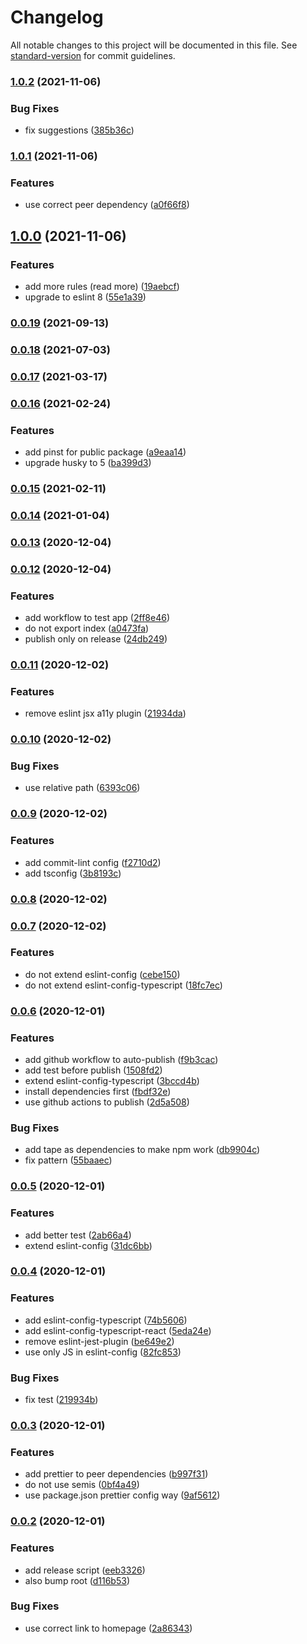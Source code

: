 # Changelog

All notable changes to this project will be documented in this file. See [standard-version](https://github.com/conventional-changelog/standard-version) for commit guidelines.

### [1.0.2](https://github.com/john-d-pelingo/jdp-scripts/compare/v1.0.1...v1.0.2) (2021-11-06)


### Bug Fixes

* fix suggestions ([385b36c](https://github.com/john-d-pelingo/jdp-scripts/commit/385b36c46e67df7ec3d90ee7c8fb049e6ee755e0))

### [1.0.1](https://github.com/john-d-pelingo/jdp-scripts/compare/v1.0.0...v1.0.1) (2021-11-06)


### Features

* use correct peer dependency ([a0f66f8](https://github.com/john-d-pelingo/jdp-scripts/commit/a0f66f8324a90f5f54f8dd74e6c332c28ac013f8))

## [1.0.0](https://github.com/john-d-pelingo/jdp-scripts/compare/v0.0.19...v1.0.0) (2021-11-06)


### Features

* add more rules (read more) ([19aebcf](https://github.com/john-d-pelingo/jdp-scripts/commit/19aebcfeb8a2a3deb7e58bbe4458f1a8a231f729))
* upgrade to eslint 8 ([55e1a39](https://github.com/john-d-pelingo/jdp-scripts/commit/55e1a39319df4d8e292ee7f14df76aecab9b746e))

### [0.0.19](https://github.com/john-d-pelingo/jdp-scripts/compare/v0.0.18...v0.0.19) (2021-09-13)

### [0.0.18](https://github.com/john-d-pelingo/jdp-scripts/compare/v0.0.17...v0.0.18) (2021-07-03)

### [0.0.17](https://github.com/john-d-pelingo/jdp-scripts/compare/v0.0.16...v0.0.17) (2021-03-17)

### [0.0.16](https://github.com/john-d-pelingo/jdp-scripts/compare/v0.0.15...v0.0.16) (2021-02-24)


### Features

* add pinst for public package ([a9eaa14](https://github.com/john-d-pelingo/jdp-scripts/commit/a9eaa14111ede1a48508c6a5712b20a9906cb501))
* upgrade husky to 5 ([ba399d3](https://github.com/john-d-pelingo/jdp-scripts/commit/ba399d35e6b8b49e54e9b901fdc314c7e22a0108))

### [0.0.15](https://github.com/john-d-pelingo/jdp-scripts/compare/v0.0.14...v0.0.15) (2021-02-11)

### [0.0.14](https://github.com/john-d-pelingo/jdp-scripts/compare/v0.0.13...v0.0.14) (2021-01-04)

### [0.0.13](https://github.com/john-d-pelingo/jdp-scripts/compare/v0.0.12...v0.0.13) (2020-12-04)

### [0.0.12](https://github.com/john-d-pelingo/jdp-scripts/compare/v0.0.11...v0.0.12) (2020-12-04)


### Features

* add workflow to test app ([2ff8e46](https://github.com/john-d-pelingo/jdp-scripts/commit/2ff8e46622383237b099746ac2c23060ba5d03b7))
* do not export index ([a0473fa](https://github.com/john-d-pelingo/jdp-scripts/commit/a0473fa3a83e14727c3e61d351d6e6925b04dc9f))
* publish only on release ([24db249](https://github.com/john-d-pelingo/jdp-scripts/commit/24db2493d4869a8bb3fec8082561c749d02cd973))

### [0.0.11](https://github.com/john-d-pelingo/jdp-scripts/compare/v0.0.10...v0.0.11) (2020-12-02)


### Features

* remove eslint jsx a11y plugin ([21934da](https://github.com/john-d-pelingo/jdp-scripts/commit/21934dafa320bbebbd82e44a542b2dab3a4cbd2f))

### [0.0.10](https://github.com/john-d-pelingo/jdp-scripts/compare/v0.0.9...v0.0.10) (2020-12-02)


### Bug Fixes

* use relative path ([6393c06](https://github.com/john-d-pelingo/jdp-scripts/commit/6393c06776991fa69cbed679c1f06c47191983f4))

### [0.0.9](https://github.com/john-d-pelingo/jdp-scripts/compare/v0.0.8...v0.0.9) (2020-12-02)


### Features

* add commit-lint config ([f2710d2](https://github.com/john-d-pelingo/jdp-scripts/commit/f2710d2ffdfd819be6bb2c32dbcfd578bfd8aa64))
* add tsconfig ([3b8193c](https://github.com/john-d-pelingo/jdp-scripts/commit/3b8193ceaa2815ebe070756a11170dec62f81ced))

### [0.0.8](https://github.com/john-d-pelingo/jdp-scripts/compare/v0.0.7...v0.0.8) (2020-12-02)

### [0.0.7](https://github.com/john-d-pelingo/jdp-scripts/compare/v0.0.6...v0.0.7) (2020-12-02)


### Features

* do not extend eslint-config ([cebe150](https://github.com/john-d-pelingo/jdp-scripts/commit/cebe1508dee21086e635e7b672694178796c8876))
* do not extend eslint-config-typescript ([18fc7ec](https://github.com/john-d-pelingo/jdp-scripts/commit/18fc7ecd41c768068a65b35a602be1554658ce50))

### [0.0.6](https://github.com/john-d-pelingo/jdp-scripts/compare/v0.0.5...v0.0.6) (2020-12-01)


### Features

* add github workflow to auto-publish ([f9b3cac](https://github.com/john-d-pelingo/jdp-scripts/commit/f9b3cacd1ef0246c03e874ee21102b52ee6652ad))
* add test before publish ([1508fd2](https://github.com/john-d-pelingo/jdp-scripts/commit/1508fd2e990b4c4accd275efe74826631ea6990b))
* extend eslint-config-typescript ([3bccd4b](https://github.com/john-d-pelingo/jdp-scripts/commit/3bccd4b38af9e80b64ab0671be06464d9166fa52))
* install dependencies first ([fbdf32e](https://github.com/john-d-pelingo/jdp-scripts/commit/fbdf32e9ed48532e59339c66cdd30716c7437d9e))
* use github actions to publish ([2d5a508](https://github.com/john-d-pelingo/jdp-scripts/commit/2d5a508d1bb18254c5f4041780aa99d499145453))


### Bug Fixes

* add tape as dependencies to make npm work ([db9904c](https://github.com/john-d-pelingo/jdp-scripts/commit/db9904cd58822a4d8d10f1f4bf8a02691afe99bf))
* fix pattern ([55baaec](https://github.com/john-d-pelingo/jdp-scripts/commit/55baaec161fe0b9aabb3c6d9d4344c7597ee27da))

### [0.0.5](https://github.com/john-d-pelingo/jdp-scripts/compare/v0.0.4...v0.0.5) (2020-12-01)


### Features

* add better test ([2ab66a4](https://github.com/john-d-pelingo/jdp-scripts/commit/2ab66a4210842b5907b07917b44bcb4a8f1ad552))
* extend eslint-config ([31dc6bb](https://github.com/john-d-pelingo/jdp-scripts/commit/31dc6bb56ff7382499a664914b6f1f7f095b9b46))

### [0.0.4](https://github.com/john-d-pelingo/jdp-scripts/compare/v0.0.3...v0.0.4) (2020-12-01)


### Features

* add eslint-config-typescript ([74b5606](https://github.com/john-d-pelingo/jdp-scripts/commit/74b5606daf48a12a7c09cebd27378f37072158de))
* add eslint-config-typescript-react ([5eda24e](https://github.com/john-d-pelingo/jdp-scripts/commit/5eda24e744dcb25017c47386722905c88d18bb2d))
* remove eslint-jest-plugin ([be649e2](https://github.com/john-d-pelingo/jdp-scripts/commit/be649e20218cd4bf54e7cd16b7aaa487c4ffa9f7))
* use only JS in eslint-config ([82fc853](https://github.com/john-d-pelingo/jdp-scripts/commit/82fc8537482e00e5e9b77c18754b295308a6d28d))


### Bug Fixes

* fix test ([219934b](https://github.com/john-d-pelingo/jdp-scripts/commit/219934b8ec2832900ac9821b28001e1fd16c11dc))

### [0.0.3](https://github.com/john-d-pelingo/jdp-scripts/compare/v0.0.2...v0.0.3) (2020-12-01)


### Features

* add prettier to peer dependencies ([b997f31](https://github.com/john-d-pelingo/jdp-scripts/commit/b997f315716e064f22781eab310950b4d9a27f76))
* do not use semis ([0bf4a49](https://github.com/john-d-pelingo/jdp-scripts/commit/0bf4a49f003e7ad95e89b8d2edf207908b6d5038))
* use package.json prettier config way ([9af5612](https://github.com/john-d-pelingo/jdp-scripts/commit/9af561264b9c0b2800dcc96537b418eb03a8f7a3))

### [0.0.2](https://github.com/john-d-pelingo/jdp-scripts/compare/v0.0.1...v0.0.2) (2020-12-01)


### Features

* add release script ([eeb3326](https://github.com/john-d-pelingo/jdp-scripts/commit/eeb3326b34bef533b80248ca8d9b6b540b9efc07))
* also bump root ([d116b53](https://github.com/john-d-pelingo/jdp-scripts/commit/d116b53a2660084f3e4d09f5b37dd5477b5f1986))


### Bug Fixes

* use correct link to homepage ([2a86343](https://github.com/john-d-pelingo/jdp-scripts/commit/2a8634388262a08fd01cc05633ae1f602e5b903f))
